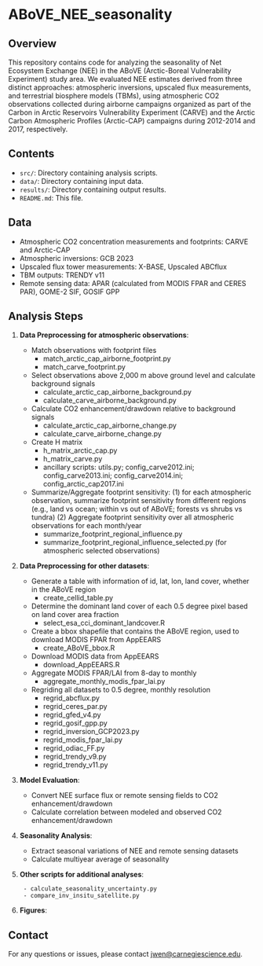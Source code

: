 # ABoVE_NEE_seasonality

## Overview

This repository contains code for analyzing the seasonality of Net Ecosystem Exchange (NEE) in the ABoVE (Arctic-Boreal Vulnerability Experiment) study area. We evaluated NEE estimates derived from three distinct approaches: atmospheric inversions, upscaled flux measurements, and terrestrial biosphere models (TBMs), using atmospheric CO2 observations collected during airborne campaigns organized as part of the Carbon in Arctic Reservoirs Vulnerability Experiment (CARVE) and the Arctic Carbon Atmospheric Profiles (Arctic-CAP) campaigns during 2012-2014 and 2017, respectively.

## Contents

- `src/`: Directory containing analysis scripts.
- `data/`: Directory containing input data.
- `results/`: Directory containing output results.
- `README.md`: This file.

## Data
- Atmospheric CO2 concentration measurements and footprints: CARVE and Arctic-CAP
- Atmospheric inversions: GCB 2023
- Upscaled flux tower measurements: X-BASE, Upscaled ABCflux
- TBM outputs: TRENDY v11
- Remote sensing data: APAR (calculated from MODIS FPAR and CERES PAR), GOME-2 SIF, GOSIF GPP

## Analysis Steps

1. **Data Preprocessing for atmospheric observations**: 
    - Match observations with footprint files
        - match_arctic_cap_airborne_footprint.py
        - match_carve_footprint.py
    - Select observations above 2,000 m above ground level and calculate background signals
        - calculate_arctic_cap_airborne_background.py
        - calculate_carve_airborne_background.py
    - Calculate CO2 enhancement/drawdown relative to background signals
        - calculate_arctic_cap_airborne_change.py
        - calculate_carve_airborne_change.py
    - Create H matrix
        - h_matrix_arctic_cap.py
        - h_matrix_carve.py
        - ancillary scripts: utils.py; config_carve2012.ini; config_carve2013.ini; config_carve2014.ini; config_arctic_cap2017.ini
    - Summarize/Aggregate footprint sensitivity: 
    (1) for each atmospheric observation, summarize footprint sensitivity from different regions (e.g., land vs ocean; within vs out of ABoVE; forests vs shrubs vs tundra)
    (2) Aggregate footprint sensitivity over all atmospheric observations for each month/year
        - summarize_footprint_regional_influence.py
        - summarize_footprint_regional_influence_selected.py (for atmospheric selected observations)

2. **Data Preprocessing for other datasets**: 
    - Generate a table with information of id, lat, lon, land cover, whether in the ABoVE region
        - create_cellid_table.py
    - Determine the dominant land cover of each 0.5 degree pixel based on land cover area fraction
        - select_esa_cci_dominant_landcover.R
    - Create a bbox shapefile that contains the ABoVE region, used to download MODIS FPAR from AppEEARS
        -  create_ABoVE_bbox.R
    - Download MODIS data from AppEEARS
        - download_AppEEARS.R
    - Aggregate MODIS FPAR/LAI from 8-day to monthly
        - aggregate_monthly_modis_fpar_lai.py
    - Regriding all datasets to 0.5 degree, monthly resolution
        - regrid_abcflux.py
        - regrid_ceres_par.py
        - regrid_gfed_v4.py
        - regrid_gosif_gpp.py
        - regrid_inversion_GCP2023.py
        - regrid_modis_fpar_lai.py
        - regrid_odiac_FF.py
        - regrid_trendy_v9.py
        - regrid_trendy_v11.py

3. **Model Evaluation**:
    - Convert NEE surface flux or remote sensing fields to CO2 enhancement/drawdown
    - Calculate correlation between modeled and observed CO2 enhancement/drawdown

4. **Seasonality Analysis**:
    - Extract seasonal variations of NEE and remote sensing datasets
    - Calculate multiyear average of seasonality

5. **Other scripts for additional analyses**:

        - calculate_seasonality_uncertainty.py
        - compare_inv_insitu_satellite.py

6. **Figures**:

## Contact

For any questions or issues, please contact jwen@carnegiescience.edu.